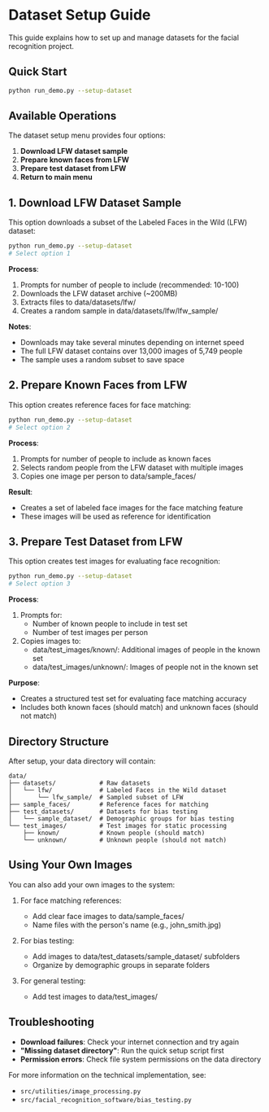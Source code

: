 # Dataset Setup Guide

This guide explains how to set up and manage datasets for the facial recognition project.

## Quick Start
```bash
python run_demo.py --setup-dataset
```

## Available Operations

The dataset setup menu provides four options:

1. **Download LFW dataset sample**
2. **Prepare known faces from LFW**
3. **Prepare test dataset from LFW**
4. **Return to main menu**

## 1. Download LFW Dataset Sample

This option downloads a subset of the Labeled Faces in the Wild (LFW) dataset:

```bash
python run_demo.py --setup-dataset
# Select option 1
```

**Process**:
1. Prompts for number of people to include (recommended: 10-100)
2. Downloads the LFW dataset archive (~200MB)
3. Extracts files to data/datasets/lfw/
4. Creates a random sample in data/datasets/lfw/lfw_sample/

**Notes**:
- Downloads may take several minutes depending on internet speed
- The full LFW dataset contains over 13,000 images of 5,749 people
- The sample uses a random subset to save space

## 2. Prepare Known Faces from LFW

This option creates reference faces for face matching:

```bash
python run_demo.py --setup-dataset
# Select option 2
```

**Process**:
1. Prompts for number of people to include as known faces
2. Selects random people from the LFW dataset with multiple images
3. Copies one image per person to data/sample_faces/

**Result**:
- Creates a set of labeled face images for the face matching feature
- These images will be used as reference for identification

## 3. Prepare Test Dataset from LFW

This option creates test images for evaluating face recognition:

```bash
python run_demo.py --setup-dataset
# Select option 3
```

**Process**:
1. Prompts for:
   - Number of known people to include in test set
   - Number of test images per person
2. Copies images to:
   - data/test_images/known/: Additional images of people in the known set
   - data/test_images/unknown/: Images of people not in the known set

**Purpose**:
- Creates a structured test set for evaluating face matching accuracy
- Includes both known faces (should match) and unknown faces (should not match)

## Directory Structure

After setup, your data directory will contain:

```
data/
├── datasets/            # Raw datasets
│   └── lfw/             # Labeled Faces in the Wild dataset
│       └── lfw_sample/  # Sampled subset of LFW
├── sample_faces/        # Reference faces for matching
├── test_datasets/       # Datasets for bias testing
│   └── sample_dataset/  # Demographic groups for bias testing
└── test_images/         # Test images for static processing
    ├── known/           # Known people (should match)
    └── unknown/         # Unknown people (should not match)
```

## Using Your Own Images

You can also add your own images to the system:

1. For face matching references:
   - Add clear face images to data/sample_faces/
   - Name files with the person's name (e.g., john_smith.jpg)

2. For bias testing:
   - Add images to data/test_datasets/sample_dataset/ subfolders
   - Organize by demographic groups in separate folders

3. For general testing:
   - Add test images to data/test_images/

## Troubleshooting

- **Download failures**: Check your internet connection and try again
- **"Missing dataset directory"**: Run the quick setup script first
- **Permission errors**: Check file system permissions on the data directory

For more information on the technical implementation, see:
- `src/utilities/image_processing.py`
- `src/facial_recognition_software/bias_testing.py`
